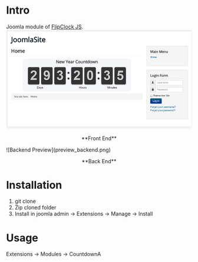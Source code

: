 # Intro
Joomla module of [FlipClock JS](http://flipclockjs.com/).
![Frontend Preview](preview_frontend.png)
<p align="center">**Front End**</p>
![Backend Preview](preview_backend.png)
<p align="center">**Back End**</p>

# Installation
1. git clone
2. Zip cloned folder
3. Install in joomla admin -> Extensions -> Manage -> Install

# Usage
Extensions -> Modules -> CountdownA
